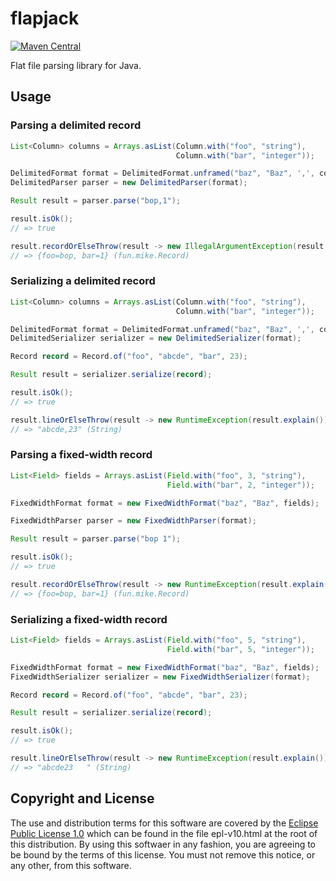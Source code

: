 # flapjack

[![Maven Central](https://maven-badges.herokuapp.com/maven-central/fun.mike/flapjack-alpha/badge.svg)](http://search.maven.org/#artifactdetails%7Cfun.mike%7Cflapjack-alpha%7C0.0.26%7Cjar)

Flat file parsing library for Java.

## Usage

### Parsing a delimited record

```java
List<Column> columns = Arrays.asList(Column.with("foo", "string"),
                                     Column.with("bar", "integer"));

DelimitedFormat format = DelimitedFormat.unframed("baz", "Baz", ',', columns);
DelimitedParser parser = new DelimitedParser(format);

Result result = parser.parse("bop,1");

result.isOk();
// => true

result.recordOrElseThrow(result -> new IllegalArgumentException(result.explain()));
// => {foo=bop, bar=1} (fun.mike.Record)
```

### Serializing a delimited record

```java
List<Column> columns = Arrays.asList(Column.with("foo", "string"),
                                     Column.with("bar", "integer"));

DelimitedFormat format = DelimitedFormat.unframed("baz", "Baz", ',', columns);
DelimitedSerializer serializer = new DelimitedSerializer(format);

Record record = Record.of("foo", "abcde", "bar", 23);

Result result = serializer.serialize(record);

result.isOk();
// => true

result.lineOrElseThrow(result -> new RuntimeException(result.explain()));
// => "abcde,23" (String)
```

### Parsing a fixed-width record

```java
List<Field> fields = Arrays.asList(Field.with("foo", 3, "string"),
                                   Field.with("bar", 2, "integer"));

FixedWidthFormat format = new FixedWidthFormat("baz", "Baz", fields);

FixedWidthParser parser = new FixedWidthParser(format);

Result result = parser.parse("bop 1");

result.isOk();
// => true

result.recordOrElseThrow(result -> new RuntimeException(result.explain()));
// => {foo=bop, bar=1} (fun.mike.Record)
```

### Serializing a fixed-width record

```java
List<Field> fields = Arrays.asList(Field.with("foo", 5, "string"),
                                   Field.with("bar", 5, "integer"));

FixedWidthFormat format = new FixedWidthFormat("baz", "Baz", fields);
FixedWidthSerializer serializer = new FixedWidthSerializer(format);

Record record = Record.of("foo", "abcde", "bar", 23);

Result result = serializer.serialize(record);

result.isOk();
// => true

result.lineOrElseThrow(result -> new RuntimeException(result.explain()));
// => "abcde23   " (String)
```

## Copyright and License

The use and distribution terms for this software are covered by the
[Eclipse Public License 1.0] which can be found in the file
epl-v10.html at the root of this distribution. By using this softwaer
in any fashion, you are agreeing to be bound by the terms of this
license. You must not remove this notice, or any other, from this
software.

[Eclipse Public License 1.0]: http://opensource.org/licenses/eclipse-1.0.php
